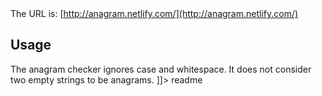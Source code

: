 <snippet>
  <content><![CDATA[
# ${1:Anagram App}
This project is a web application that allows you to check weather two strings are anagrams. It is built using React, Bootstrap, and hosted using Netlify. It is set up with continuous deployment. Anytime a change is made to this github repository, a new build is created and automatically deployed. 

The URL is: [http://anagram.netlify.com/](http://anagram.netlify.com/)
## Usage
The anagram checker ignores case and whitespace. It does not consider two empty strings to be anagrams.
]]></content>
  <tabTrigger>readme</tabTrigger>
</snippet>